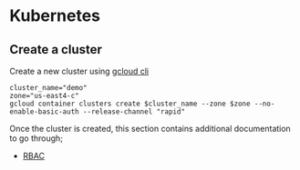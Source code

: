 # Kubernetes 

## Create a cluster

Create a new cluster using [gcloud cli](https://cloud.google.com/sdk/gcloud)

```shell
cluster_name="demo"
zone="us-east4-c"
gcloud container clusters create $cluster_name --zone $zone --no-enable-basic-auth --release-channel "rapid"
```

Once the cluster is created, this section contains additional documentation to go through;

- [RBAC](./rbac/README.md)